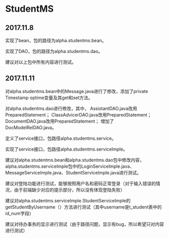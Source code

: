 StudentMS
======
2017.11.8
---------
实现了bean，包的路径为alpha.studentms.bean。

实现了DAO，包的路径为alpha.studentms.dao。

建议对以上包中所有内容进行测试。

2017.11.11
----------
对alpha.studentms.bean中的Message.java进行了修改，添加了private Timestamp optime变量及其get和set方法。

对alpha.studentms.dao进行修改，其中，
AssistantDAO.java改用PreparedStatement；
ClassAdvicerDAO.java改用PreparedStatement；
DocumentDAO.java改用PreparedStatement；
增加了DocModelRelDAO.java。

定义了service接口，包路径alpha.studentms.service。

实现了service接口，包路径alpha.studentms.serviceImple。

建议对alpha.studentms.bean和alpha.studentms.dao包中修改内容，alpha.studentms.serviceImple包中的LoginServiceImple.java、MessageServiceImple.java、StudentServiceImple.java进行测试。

建议对登陆功能进行测试，能够按照用户名和密码正常登录（对于输入错误的情况，由于前端缺少对应的提示部分，所以没有体现登陆失败）

建议对alpha.studentms.serviceImple.StudentServiceImple的getStudentByUsername（）方法进行测试（其中username是t_student表中的id_num字段）

建议对待办事务的显示进行测试（由于路径问题，显示有bug，所以希望只对内容进行测试）
